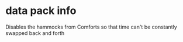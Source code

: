 # data pack info
Disables the hammocks from Comforts so that time can't be constantly swapped back and forth

